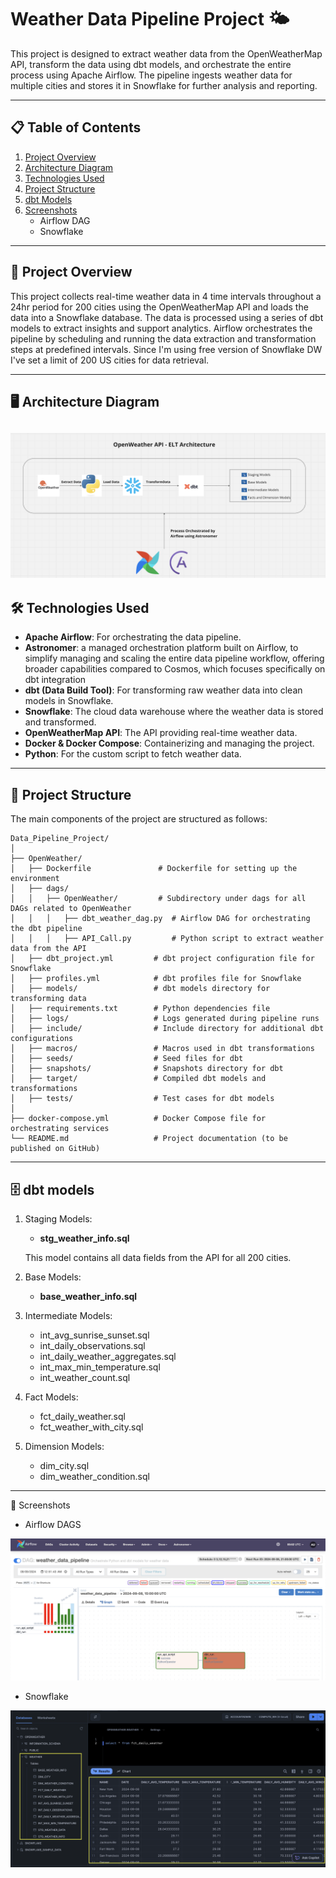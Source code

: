 # Weather Data Pipeline Project 🌤️

This project is designed to extract weather data from the OpenWeatherMap API, transform the data using dbt models, and orchestrate the entire process using Apache Airflow. The pipeline ingests weather data for multiple cities and stores it in Snowflake for further analysis and reporting.

---

## 📋 Table of Contents

1. [Project Overview](#project-overview)
2. [Architecture Diagram](#Architecture-diagram)
3. [Technologies Used](#technologies-used)
4. [Project Structure](#project-structure)
5. [dbt Models](#dbt-models)
6. [Screenshots](#screenshots)
   - Airflow DAG
   - Snowflake
---

## 🚀 Project Overview

This project collects real-time weather data in 4 time intervals throughout a 24hr period for 200 cities using the OpenWeatherMap API and loads the data into a Snowflake database. The data is processed using a series of dbt models to extract insights and support analytics. Airflow orchestrates the pipeline by scheduling and running the data extraction and transformation steps at predefined intervals. Since I'm using free version of Snowflake DW I've set a limit of 200 US cities for data retrieval.

---

## 🖥️ Architecture Diagram

![Architecture Diagram](Architecture.png)
---

## 🛠️ Technologies Used

- **Apache Airflow**: For orchestrating the data pipeline.
- **Astronomer**: a managed orchestration platform built on Airflow, to simplify managing and scaling the entire data pipeline workflow, offering broader capabilities compared to Cosmos, which focuses specifically on dbt integration
- **dbt (Data Build Tool)**: For transforming raw weather data into clean models in Snowflake.
- **Snowflake**: The cloud data warehouse where the weather data is stored and transformed.
- **OpenWeatherMap API**: The API providing real-time weather data.
- **Docker & Docker Compose**: Containerizing and managing the project.
- **Python**: For the custom script to fetch weather data.
  
---

## 📁 Project Structure

The main components of the project are structured as follows:

```plaintext
Data_Pipeline_Project/
│
├── OpenWeather/
│   ├── Dockerfile               # Dockerfile for setting up the environment
│   ├── dags/
│   │   ├── OpenWeather/         # Subdirectory under dags for all DAGs related to OpenWeather
│   │   │   ├── dbt_weather_dag.py  # Airflow DAG for orchestrating the dbt pipeline
│   │   │   ├── API_Call.py         # Python script to extract weather data from the API
│   ├── dbt_project.yml         # dbt project configuration file for Snowflake
│   ├── profiles.yml            # dbt profiles file for Snowflake
│   ├── models/                 # dbt models directory for transforming data
│   ├── requirements.txt        # Python dependencies file
│   ├── logs/                   # Logs generated during pipeline runs
│   ├── include/                # Include directory for additional dbt configurations
│   ├── macros/                 # Macros used in dbt transformations
│   ├── seeds/                  # Seed files for dbt
│   ├── snapshots/              # Snapshots directory for dbt
│   ├── target/                 # Compiled dbt models and transformations
│   ├── tests/                  # Test cases for dbt models
│
├── docker-compose.yml          # Docker Compose file for orchestrating services
└── README.md                   # Project documentation (to be published on GitHub)
```
---

## 🗄️ dbt models

1. Staging Models:

   - **stg_weather_info.sql**

   This model contains all data fields from the API for all 200 cities.

2. Base Models:

   - **base_weather_info.sql**
  
3. Intermediate Models:

   - int_avg_sunrise_sunset.sql
   - int_daily_observations.sql
   - int_daily_weather_aggregates.sql
   - int_max_min_temperature.sql
   - int_weather_count.sql

4. Fact Models:

   - fct_daily_weather.sql
   - fct_weather_with_city.sql
  
5. Dimension Models:

   - dim_city.sql
   - dim_weather_condition.sql

---

📸 Screenshots

- Airflow DAGS

![Airflow DAG](Screenshots/Airflow.png)

- Snowflake

![Snowflake](Screenshots/Snowflake.png)
